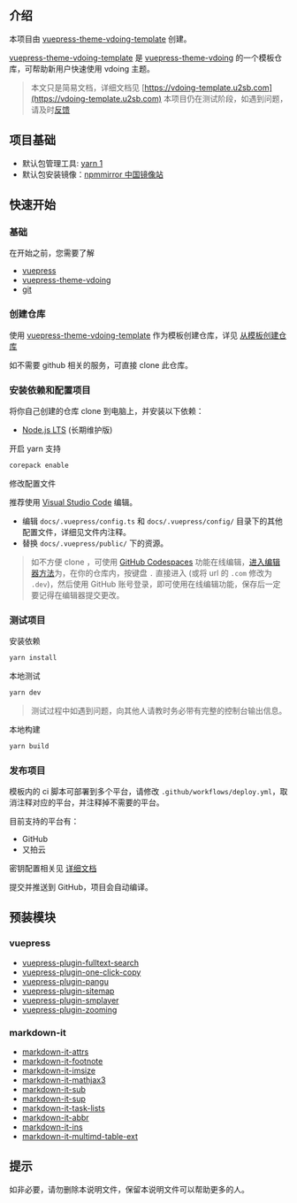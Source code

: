 ## 介绍

本项目由 [vuepress-theme-vdoing-template](https://github.com/u2sb/vuepress-theme-vdoing-template) 创建。

[vuepress-theme-vdoing-template](https://github.com/u2sb/vuepress-theme-vdoing-template) 是 [vuepress-theme-vdoing](https://github.com/xugaoyi/vuepress-theme-vdoing) 的一个模板仓库，可帮助新用户快速使用 vdoing 主题。

> 本文只是简易文档，详细文档见 [https://vdoing-template.u2sb.com](https://vdoing-template.u2sb.com)
> 本项目仍在测试阶段，如遇到问题，请及时[反馈](https://github.com/u2sb/vuepress-theme-vdoing-template/issues)

## 项目基础

- 默认包管理工具: [yarn 1](https://classic.yarnpkg.com)
- 默认包安装镜像：[npmmirror 中国镜像站](https://npmmirror.com)

## 快速开始

### 基础

在开始之前，您需要了解

- [vuepress](https://v1.vuepress.vuejs.org)
- [vuepress-theme-vdoing](https://doc.xugaoyi.com/)
- [git](https://git-scm.com/)

### 创建仓库

使用 [vuepress-theme-vdoing-template](https://github.com/u2sb/vuepress-theme-vdoing-template) 作为模板创建仓库，详见 [从模板创建仓库](https://docs.github.com/cn/repositories/creating-and-managing-repositories/creating-a-repository-from-a-template)

如不需要 github 相关的服务，可直接 clone 此仓库。

### 安装依赖和配置项目

将你自己创建的仓库 clone 到电脑上，并安装以下依赖：

- [Node.js LTS](https://nodejs.org/zh-cn/) (长期维护版)

开启 yarn 支持

```bash
corepack enable
```

修改配置文件

推荐使用 [Visual Studio Code](https://code.visualstudio.com/) 编辑。

- 编辑 `docs/.vuepress/config.ts` 和 `docs/.vuepress/config/` 目录下的其他配置文件，详细见文件内注释。
- 替换 `docs/.vuepress/public/` 下的资源。

> 如不方便 clone ，可使用 [GitHub Codespaces](https://docs.github.com/en/codespaces) 功能在线编辑，[进入编辑器方法](https://github.com/github/dev)为，在你的仓库内，按键盘 `.` 直接进入 (或将 url 的 `.com` 修改为 `.dev`)，然后使用 GitHub 账号登录，即可使用在线编辑功能，保存后一定要记得在编辑器提交更改。

### 测试项目

安装依赖

```bash
yarn install
```

本地测试

```bash
yarn dev
```

> 测试过程中如遇到问题，向其他人请教时务必带有完整的控制台输出信息。

本地构建

```bash
yarn build
```

### 发布项目

模板内的 ci 脚本可部署到多个平台，请修改 `.github/workflows/deploy.yml`，取消注释对应的平台，并注释掉不需要的平台。

目前支持的平台有：

- GitHub
- 又拍云

密钥配置相关见 [详细文档](vdoing-template.u2sb.com)

提交并推送到 GitHub，项目会自动编译。

## 预装模块

### vuepress

- [vuepress-plugin-fulltext-search](https://www.npmjs.com/package/vuepress-plugin-fulltext-search)
- [vuepress-plugin-one-click-copy](https://www.npmjs.com/package/vuepress-plugin-one-click-copy)
- [vuepress-plugin-pangu](https://www.npmjs.com/package/vuepress-plugin-spacing)
- [vuepress-plugin-sitemap](https://www.npmjs.com/package/vuepress-plugin-sitemap)
- [vuepress-plugin-smplayer](https://www.npmjs.com/package/vuepress-plugin-smplayer)
- [vuepress-plugin-zooming](https://www.npmjs.com/package/vuepress-plugin-zooming)

### markdown-it

- [markdown-it-attrs](https://www.npmjs.com/package/markdown-it-attrs)
- [markdown-it-footnote](https://www.npmjs.com/package/markdown-it-footnote)
- [markdown-it-imsize](https://www.npmjs.com/package/markdown-it-imsize)
- [markdown-it-mathjax3](https://www.npmjs.com/package/markdown-it-mathjax3)
- [markdown-it-sub](https://www.npmjs.com/package/markdown-it-sub)
- [markdown-it-sup](https://www.npmjs.com/package/markdown-it-sup)
- [markdown-it-task-lists](https://www.npmjs.com/package/markdown-it-task-lists)
- [markdown-it-abbr](https://www.npmjs.com/package/markdown-it-abbr)
- [markdown-it-ins](https://www.npmjs.com/package/markdown-it-ins)
- [markdown-it-multimd-table-ext](https://www.npmjs.com/package/markdown-it-multimd-table-ext)

## 提示

如非必要，请勿删除本说明文件，保留本说明文件可以帮助更多的人。

